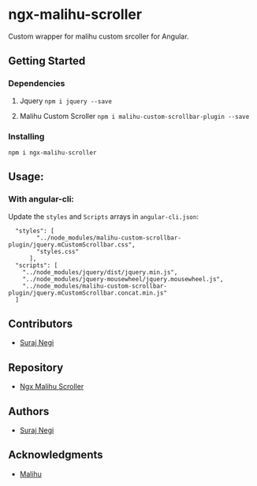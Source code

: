 ﻿# ngx-malihu-scroller

Custom wrapper for malihu custom srcoller for Angular.

## Getting Started


### Dependencies

1. Jquery
  `npm i jquery --save`
  
2. Malihu Custom Scroller
 `npm i malihu-custom-scrollbar-plugin --save`

### Installing
`npm i ngx-malihu-scroller`

## Usage:

### With angular-cli:

Update the  `styles` and `Scripts` arrays in `angular-cli.json`:
```
  "styles": [
        "../node_modules/malihu-custom-scrollbar-plugin/jquery.mCustomScrollbar.css",
        "styles.css"
      ],
  "scripts": [
    "../node_modules/jquery/dist/jquery.min.js",
    "../node_modules/jquery-mousewheel/jquery.mousewheel.js",
    "../node_modules/malihu-custom-scrollbar-plugin/jquery.mCustomScrollbar.concat.min.js"
  ]
```


## Contributors

* [Suraj Negi](https://github.com/ersurajnegi)

## Repository
* [Ngx Malihu Scroller](https://github.com/ersurajnegi/ngx-malihu-scroller)


## Authors

* [Suraj Negi](https://github.com/ersurajnegi)



## Acknowledgments

* [Malihu](http://manos.malihu.gr/jquery-custom-content-scroller)
